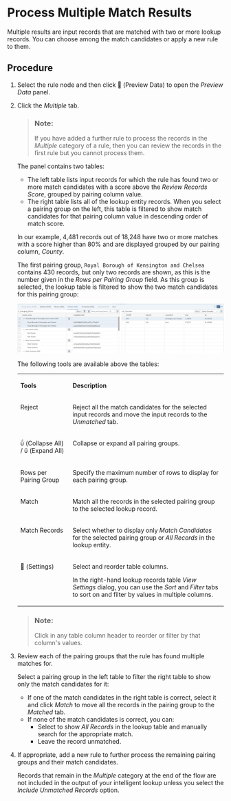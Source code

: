<!-- loiocb2b78a037c346ccad0ade79c6e85c54 -->

<link rel="stylesheet" type="text/css" href="css/sap-icons.css"/>

# Process Multiple Match Results

Multiple results are input records that are matched with two or more lookup records. You can choose among the match candidates or apply a new rule to them.



<a name="loiocb2b78a037c346ccad0ade79c6e85c54__steps_hmz_25d_cqb"/>

## Procedure

1.  Select the rule node and then click <span class="FPA-icons-V3"></span> \(Preview Data\) to open the *Preview Data* panel.

2.  Click the *Multiple* tab.

    > ### Note:  
    > If you have added a further rule to process the records in the *Multiple* category of a rule, then you can review the records in the first rule but you cannot process them.

    The panel contains two tables:

    -   The left table lists input records for which the rule has found two or more match candidates with a score above the *Review Records Score*, grouped by pairing column value.
    -   The right table lists all of the lookup entity records. When you select a pairing group on the left, this table is filtered to show match candidates for that pairing column value in descending order of match score.

    In our example, 4,481 records out of 18,248 have two or more matches with a score higher than 80% and are displayed grouped by our pairing column, *County*.

    The first pairing group, `Royal Borough of Kensington and Chelsea` contains 430 records, but only two records are shown, as this is the number given in the *Rows per Pairing Group* field. As this group is selected, the lookup table is filtered to show the two match candidates for this pairing group:

    ![](images/IL_Results_-_Multiple_90ceef5.png)

    The following tools are available above the tables:


    <table>
    <tr>
    <th valign="top">

    Tools
    
    </th>
    <th valign="top">

    Description
    
    </th>
    </tr>
    <tr>
    <td valign="top">
    
    Reject
    
    </td>
    <td valign="top">
    
    Reject all the match candidates for the selected input records and move the input records to the *Unmatched* tab.
    
    </td>
    </tr>
    <tr>
    <td valign="top">
    
    <span class="SAP-icons-V5"></span> \(Collapse All\) / <span class="SAP-icons-V5"></span> \(Expand All\)
    
    </td>
    <td valign="top">
    
    Collapse or expand all pairing groups.
    
    </td>
    </tr>
    <tr>
    <td valign="top">
    
    Rows per Pairing Group
    
    </td>
    <td valign="top">
    
    Specify the maximum number of rows to display for each pairing group.
    
    </td>
    </tr>
    <tr>
    <td valign="top">
    
    Match
    
    </td>
    <td valign="top">
    
    Match all the records in the selected pairing group to the selected lookup record.
    
    </td>
    </tr>
    <tr>
    <td valign="top">
    
    Match Records
    
    </td>
    <td valign="top">
    
    Select whether to display only *Match Candidates* for the selected pairing group or *All Records* in the lookup entity.
    
    </td>
    </tr>
    <tr>
    <td valign="top">
    
    <span class="FPA-icons-V3"></span> \(Settings\)
    
    </td>
    <td valign="top">
    
    Select and reorder table columns. 

    In the right-hand lookup records table *View Settings* dialog, you can use the *Sort* and *Filter* tabs to sort on and filter by values in multiple columns.
    
    </td>
    </tr>
    </table>
    
    > ### Note:  
    > Click in any table column header to reorder or filter by that column's values.

3.  Review each of the pairing groups that the rule has found multiple matches for.

    Select a pairing group in the left table to filter the right table to show only the match candidates for it:

    -   If one of the match candidates in the right table is correct, select it and click *Match* to move all the records in the pairing group to the *Matched* tab.
    -   If none of the match candidates is correct, you can:
        -   Select to show *All Records* in the lookup table and manually search for the appropriate match.
        -   Leave the record unmatched.


4.  If appropriate, add a new rule to further process the remaining pairing groups and their match candidates.

    Records that remain in the *Multiple* category at the end of the flow are not included in the output of your intelligent lookup unless you select the *Include Unmatched Records* option.


